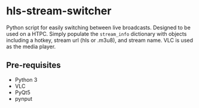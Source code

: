 # hls-stream-switcher

Python script for easily switching between live broadcasts. Designed to be used on a HTPC. Simply populate the `stream_info` dictionary with objects including a hotkey, stream url (hls or .m3u8), and stream name. VLC is used as the media player.

## Pre-requisites
- Python 3
- VLC
- PyQt5
- pynput
